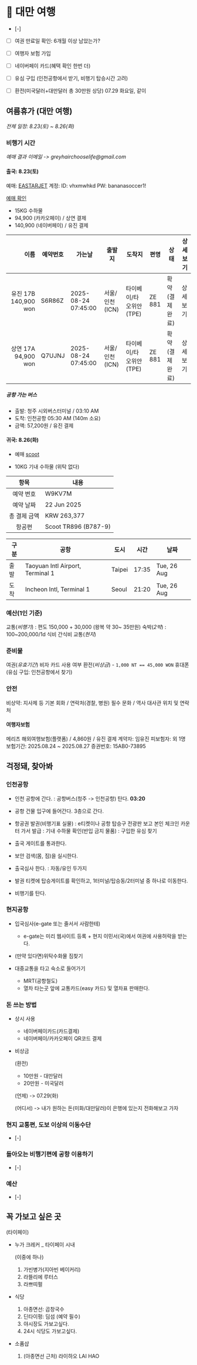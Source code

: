 # 󰏢 대만 여행




- [-] 

- [ ] 여권 만료일 확인: 6개월 이상 남았는가?
- [ ] 여행자 보험 가입
- [ ] 네이버페이 카드(혜택 확인 한번 더)
- [ ] 유심 구입 (인천공항에서 받기, 비행기 탑승시간 고려)
- [ ] 환전(미국달러+대만달러 총 30만원 상당) 07.29 화요일, 같이





## 여름휴가 (대만 여행)


_전체 일정: 8.23(토) ~ 8.26(화)_

### **비행기 시간**

_예매 결과 이메일 -> greyhairchooselife@gmail.com_

#### 출국: 8.23(토)

예매: [EASTARJET](https://main.eastarjet.com/)
계정: 
  ID: vhxmwhkd
  PW: bananasoccer1!

[예매 확인](https://www.eastarjet.com/newstar/PGWRA00001)

- 15KG 수하물
- 94,900 (카카오페이) / 상연 결제
- 140,900 (네이버페이) / 유진 결제

| 이름                 | 예약번호   | 가는날                | 출발지            | 도착지                    | 편명     | 상태              | 상세보기   |
| -----:               | ---------- | --------------------- | ----------------- | ------------------------- | -------- | ----------------- | ---------- |
| 유진 17B 140,900 won | S6R86Z     | 2025-08-24 07:45:00   | 서울/인천 (ICN)   | 타이베이/타오위안 (TPE)   | ZE 881   | 확약 (결제완료)   | 상세보기   |
| 상연 17A  94,900 won | Q7UJNJ     | 2025-08-24 07:45:00   | 서울/인천 (ICN)   | 타이베이/타오위안 (TPE)   | ZE 881   | 확약 (결제완료)   | 상세보기   |

##### 공항 가는 버스

- 출발: 청주 시외버스터미널 / 03:10 AM
- 도착: 인천공항 05:30 AM (140m 소요)
- 금액: 57,200원 / 유진 결제




#### 귀국: 8.26(화)

- 예매 [scoot](https://www.flyscoot.com/ko)

- 10KG 기내 수하물 (위탁 없다)

|     항목     | 내용                 |
|:------------:|----------------------|
|  예약 번호   | W9KV7M               |
|  예약 날짜   | 22 Jun 2025          |
| 총 결제 금액 | KRW 263,377          |
|    항공편    | Scoot TR896 (B787-9) |

| 구분 | 공항                             | 도시   | 시간  | 날짜        |
|------|----------------------------------|--------|-------|-------------|
| 출발 | Taoyuan Intl Airport, Terminal 1 | Taipei | 17:35 | Tue, 26 Aug |
| 도착 | Incheon Intl, Terminal 1         | Seoul  | 21:20 | Tue, 26 Aug |



### 예산(1인 기준)

교통(_비행기_) : 편도 150,000 + 30,000 (왕복 약 30~ 35만원)
숙박(_2박_)  : 100~200,000/1d
식비
간식비
교통(_현지_)
  

### 준비물

여권(_유효기간_)
비자
카드 사용 여부
환전(_비상금_) - `1,000 NT == 45,000 WON`
휴대폰(유심 구입: 인천공항에서 찾기)



### 안전

비상약: 지사제 등
기본 회화 / 연락처(경찰, 병원)
필수 문화 / 역사
대사관 위치 및 연락처

#### 여행자보험

메리츠 해외여행보험(플랫폼) / 4,860원 / 유진 결제
계약자: 임유진
피보험자: 외 1명
보험기간: 2025.08.24 ~ 2025.08.27
증권번호: 15AB0-73895







## 걱정돼, 찾아봐


### 인천공항 


- 인천 공항에 간다.
  : 공항버스(청주 -> 인천공항) 탄다. **03:20**

- 공항 건물 입구에 들어간다. 3층으로 간다.

- 항공권 발권(비행기표 실물)
  : e티켓이나 공항 탑승구 전광판 보고 본인 체크인 카운터 가서 발급
  : 기내 수하물 확인(반입 금지 물품)
  : 구입한 유심 찾기

- 출국 게이트를 통과한다.

- 보안 검색(몸, 짐)을 실시한다.

- 출국심사 한다.
  : 자동/유인 두가지

- 발권 티켓에 탑승게이트를 확인하고, 1터미널/탑승동/2터미널 중 하나로 이동한다.

- 비행기를 탄다.








### 현지공항 


- 입국심사(e-gate 또는 줄서서 사람한테)
  - e-gate는 미리 웹사이트 등록 + 현지 이민서(국)에서 여권에 사용허락을 받는다.

- (만약 있다면)위탁수화물 짐찾기

- 대중교통을 타고 숙소로 들어가기
  - MRT(공항철도)
  - 열차 타는곳 앞에 교통카드(easy 카드) 및 열차표 판매한다.


### 돈 쓰는 방법


- 상시 사용

  - 네이버페이카드(카드결제)
  - 네이버페이/카카오페이 QR코드 결제


- 비상금
  
  (환전)
  - 10만원 - 대만달러
  - 20만원 - 미국달러

  (언제) -> 07.29(화)

  (어디서) -> 내가 원하는 돈(미화/대만달러)이 은행에 있는지 전화해보고 가자
  



### 현지 교통편, 도보 이상의 이동수단

- [-] 



### 돌아오는 비행기편에 공항 이용하기

- [-] 




### 예산


- [-] 



## 꼭 가보고 싶은 곳


(타이페이)


- 누가 크레커 _ 타이페이 시내

  (이중에 하나)
  1. 가빈병가(지아빈 베이커리)
  2. 라뜰리에 루터스
  3. 라쁘띠펄



- 식당

  1. 아종면선: 곱창국수
  2. 딘타이펑: 딤섬 (예약 필수)
  3. 야시장도 가보고싶다.
  4. 24시 식당도 가보고싶다.


- 소품샵
  
  1. (아종면선 근처) 라이하오 LAI HAO
